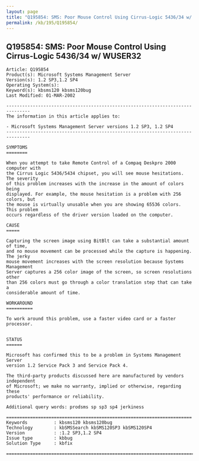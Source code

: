 ```yaml
---
layout: page
title: "Q195854: SMS: Poor Mouse Control Using Cirrus-Logic 5436/34 w/ WUSER32"
permalink: /kb/195/Q195854/
---
```


## Q195854: SMS: Poor Mouse Control Using Cirrus-Logic 5436/34 w/ WUSER32

	Article: Q195854
	Product(s): Microsoft Systems Management Server
	Version(s): 1.2 SP3,1.2 SP4
	Operating System(s): 
	Keyword(s): kbsms120 kbsms120bug
	Last Modified: 01-MAR-2002
	
	-------------------------------------------------------------------------------
	The information in this article applies to:
	
	- Microsoft Systems Management Server versions 1.2 SP3, 1.2 SP4 
	-------------------------------------------------------------------------------
	
	SYMPTOMS
	========
	
	When you attempt to take Remote Control of a Compaq Deskpro 2000 computer with
	the Cirrus Logic 5436/5434 chipset, you will see mouse hesitations. The severity
	of this problem increases with the increase in the amount of colors being
	displayed. For example, the mouse hesitation is a problem with 256 colors, but
	the mouse is virtually unusable when you are showing 65536 colors. This problem
	occurs regardless of the driver version loaded on the computer.
	
	CAUSE
	=====
	
	Capturing the screen image using BitBlt can take a substantial amount of time,
	and no mouse movement can be processed while the capture is happening. The jerky
	mouse movement increases with the screen resolution because Systems Management
	Server captures a 256 color image of the screen, so screen resolutions other
	than 256 colors must go through a color translation step that can take a
	considerable amount of time.
	
	WORKAROUND
	==========
	
	To work around this problem, use a faster video card or a faster processor.
	
	
	STATUS
	======
	
	Microsoft has confirmed this to be a problem in Systems Management Server
	version 1.2 Service Pack 3 and Service Pack 4.
	
	The third-party products discussed here are manufactured by vendors independent
	of Microsoft; we make no warranty, implied or otherwise, regarding these
	products' performance or reliability.
	
	Additional query words: prodsms sp sp3 sp4 jerkiness
	
	======================================================================
	Keywords          : kbsms120 kbsms120bug 
	Technology        : kbSMSSearch kbSMS120SP3 kbSMS120SP4
	Version           : :1.2 SP3,1.2 SP4
	Issue type        : kbbug
	Solution Type     : kbfix
	
	=============================================================================
	
